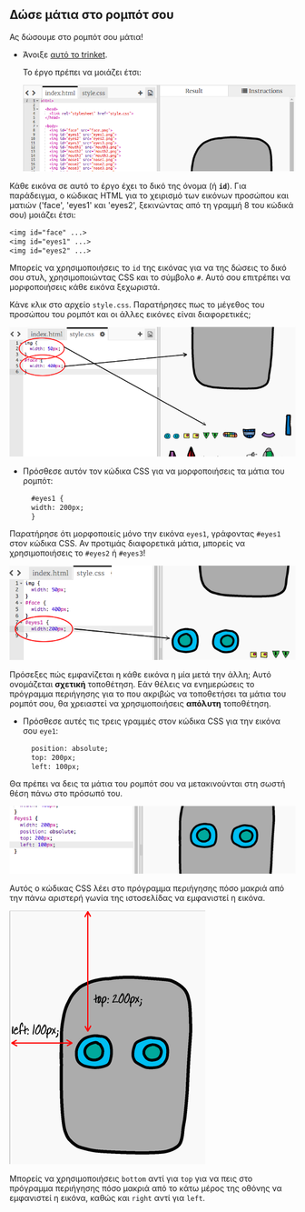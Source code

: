 ## Δώσε μάτια στο ρομπότ σου

Ας δώσουμε στο ρομπότ σου μάτια!

+ Άνοιξε [αυτό το trinket](http://jumpto.cc/web-robot).
    
    Το έργο πρέπει να μοιάζει έτσι:
    
    ![screenshot](images/robot-starter.png)

Κάθε εικόνα σε αυτό το έργο έχει το δικό της όνομα (ή **`id`**). Για παράδειγμα, ο κώδικας HTML για το χειρισμό των εικόνων προσώπου και ματιών ('face', 'eyes1' και 'eyes2', ξεκινώντας από τη γραμμή 8 του κώδικά σου) μοιάζει έτσι:

    <img id="face" ...>
    <img id="eyes1" ...>
    <img id="eyes2" ...>
    

Μπορείς να χρησιμοποιήσεις το `id` της εικόνας για να της δώσεις το δικό σου στυλ, χρησιμοποιώντας CSS και το σύμβολο `#`. Αυτό σου επιτρέπει να μορφοποιήσεις κάθε εικόνα ξεχωριστά.

Κάνε κλικ στο αρχείο `style.css`. Παρατήρησες πως το μέγεθος του προσώπου του ρομπότ και οι άλλες εικόνες είναι διαφορετικές;

![screenshot](images/robot-id.png)

+ Πρόσθεσε αυτόν τον κώδικα CSS για να μορφοποιήσεις τα μάτια του ρομπότ:
    
        #eyes1 {
        width: 200px;
        }
        

Παρατήρησε ότι μορφοποιείς μόνο την εικόνα `eyes1`, γράφοντας `#eyes1` στον κώδικα CSS. Αν προτιμάς διαφορετικά μάτια, μπορείς να χρησιμοποιήσεις το `#eyes2` ή `#eyes3`!

![screenshot](images/robot-eyes-width.png)

Πρόσεξες πώς εμφανίζεται η κάθε εικόνα η μία μετά την άλλη; Αυτό ονομάζεται **σχετική** τοποθέτηση. Εάν θέλεις να ενημερώσεις το πρόγραμμα περιήγησης για το που ακριβώς να τοποθετήσει τα μάτια του ρομπότ σου, θα χρειαστεί να χρησιμοποιήσεις **απόλυτη** τοποθέτηση.

+ Πρόσθεσε αυτές τις τρεις γραμμές στον κώδικα CSS για την εικόνα σου `eye1`:
    
        position: absolute;
        top: 200px;
        left: 100px;
        

Θα πρέπει να δεις τα μάτια του ρομπότ σου να μετακινούνται στη σωστή θέση πάνω στο πρόσωπό του.

![screenshot](images/robot-eyes-position.png)

Αυτός ο κώδικας CSS λέει στο πρόγραμμα περιήγησης πόσο μακριά από την πάνω αριστερή γωνία της ιστοσελίδας να εμφανιστεί η εικόνα.

![screenshot](images/robot-eyes-position2.png)

Μπορείς να χρησιμοποιήσεις `bottom` αντί για `top` για να πεις στο πρόγραμμα περιήγησης πόσο μακριά από το κάτω μέρος της οθόνης να εμφανιστεί η εικόνα, καθώς και `right` αντί για `left`.